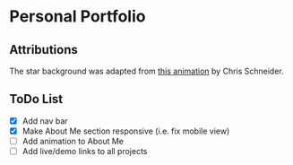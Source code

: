 # Personal Portfolio

## Attributions
The star background was adapted from [this animation](https://codepen.io/chriskschneider/pen/GgPeOe) by Chris Schneider.

## ToDo List
- [x] Add nav bar
- [x] Make About Me section responsive (i.e. fix mobile view)
- [ ] Add animation to About Me
- [ ] Add live/demo links to all projects
